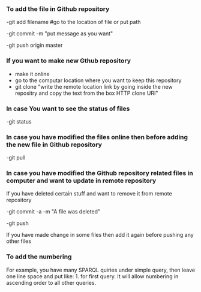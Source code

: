 ### To add the file in Github repository

-git add filename #go to the location of file or put path

-git commit -m "put message as you want"

-git push origin master

###  If you want to make new Gthub repository
- make it online
- go to the computar location where you want to keep this repository
- git clone "write the remote location link by going inside the new repositry and copy the text from the box HTTP clone URI" 

### In case You want to see the status of files

-git status

### In case you have modified the files online then before adding the new file in Github repository

-git pull

### In case you have modified the Github repository related files in computer and want to update in remote repository

If you have deleted certain stuff and want to remove it from remote repository

-git commit -a -m "A file was deleted"

-git push

If you have made change in some files then add it again before pushing any other files

### To add the numbering

For example, you have many SPARQL quiries under simple query, then leave one line space and put like: 1. 
for first query. It will allow numbering in ascending order to all other queries.  
